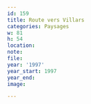 ```yaml
---
id: 159
title: Route vers Villars
categories: Paysages
w: 81
h: 54
location:
note:
file:
year: '1997'
year_start: 1997
year_end:
image:

---
```

